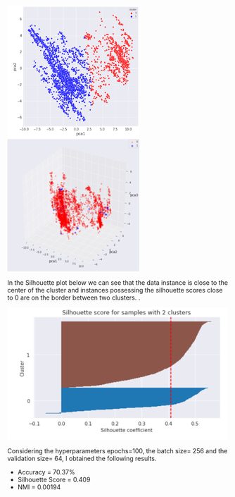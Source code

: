 

<img src="images/pca-2.png"  width="300" height="300"></img>
<img src="images/pca-3.png"  width="300" height="300"></img>
<p> In the Silhouette plot below we can see that the data instance is close to the center of the cluster and instances possessing the silhouette scores close to 0 are on the border between two clusters. .</p>
<img src="images/silhouette.png"  width="500" height="300"></img>


<p>Considering the hyperparameters epochs=100, the batch size= 256 and the validation size= 64, I obtained the following results.</p>
<ul>
<li>Accuracy = 70.37%</li>
<li>Silhouette Score = 0.409</li>
<li>NMI = 0.00194</li>
</ul>
